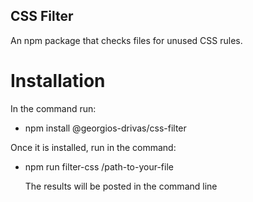 ## CSS Filter

An npm package that checks files for unused CSS rules.

# Installation
In the command run: 
- npm install @georgios-drivas/css-filter

Once it is installed, run in the command:
- npm run filter-css /path-to-your-file

  The results will be posted in the command line
